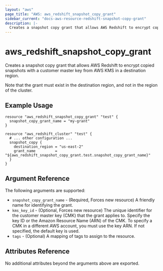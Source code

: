 ```yaml
---
layout: "aws"
page_title: "AWS: aws_redshift_snapshot_copy_grant"
sidebar_current: "docs-aws-resource-redshift-snapshot-copy-grant"
description: |-
  Creates a snapshot copy grant that allows AWS Redshift to encrypt copied snapshots with a customer master key from AWS KMS in a destination region.
---
```


# aws_redshift_snapshot_copy_grant

Creates a snapshot copy grant that allows AWS Redshift to encrypt copied snapshots with a customer master key from AWS KMS in a destination region.

Note that the grant must exist in the destination region, and not in the region of the cluster.

## Example Usage

```hcl
resource "aws_redshift_snapshot_copy_grant" "test" {
  snapshot_copy_grant_name = "my-grant"
}

resource "aws_redshift_cluster" "test" {
  # ... other configuration ...
  snapshot_copy {
    destination_region = "us-east-2"
    grant_name         = "${aws_redshift_snapshot_copy_grant.test.snapshot_copy_grant_name}"
  }
}
```

## Argument Reference

The following arguments are supported:

* `snapshot_copy_grant_name` - (Required, Forces new resource) A friendly name for identifying the grant.
* `kms_key_id` - (Optional, Forces new resource) The unique identifier for the customer master key (CMK) that the grant applies to. Specify the key ID or the Amazon Resource Name (ARN) of the CMK. To specify a CMK in a different AWS account, you must use the key ARN. If not specified, the default key is used.
* `tags` - (Optional) A mapping of tags to assign to the resource.

## Attributes Reference

No additional attributes beyond the arguments above are exported.
